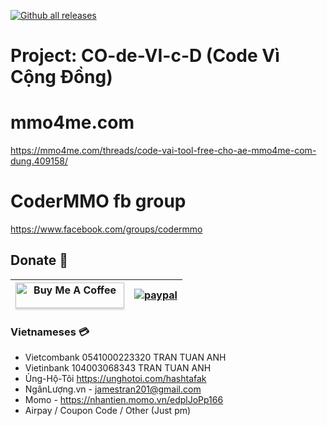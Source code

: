 [![Github all releases](https://img.shields.io/github/downloads/hashtafak/mmo4me.com/total.svg)](https://gitHub.com/hashtafak/mmo4me.com/releases/)

# Project: CO-de-VI-c-D (Code Vì Cộng Đồng)

# mmo4me.com
https://mmo4me.com/threads/code-vai-tool-free-cho-ae-mmo4me-com-dung.409158/

# CoderMMO fb group
https://www.facebook.com/groups/codermmo

## Donate 🤖

| <a href="https://www.buymeacoffee.com/hashtafak" target="_blank"><img src="https://www.buymeacoffee.com/assets/img/custom_images/orange_img.png" alt="Buy Me A Coffee" style="height: 41px !important;width: 174px !important;box-shadow: 0px 3px 2px 0px rgba(190, 190, 190, 0.5) !important;-webkit-box-shadow: 0px 3px 2px 0px rgba(190, 190, 190, 0.5) !important;" ></a> | [![paypal](https://www.paypalobjects.com/images/shared/paypal-logo-129x32.svg)](https://paypal.me/iamt2a) |
| - | :-: |

### Vietnameses 💳

+ Vietcombank 0541000223320 TRAN TUAN ANH
+ Vietinbank 104003068343 TRAN TUAN ANH
+ Ủng-Hộ-Tôi https://unghotoi.com/hashtafak
+ NgânLượng.vn - jamestran201@gmail.com
+ Momo - https://nhantien.momo.vn/edplJoPp166
+ Airpay / Coupon Code / Other (Just pm)
